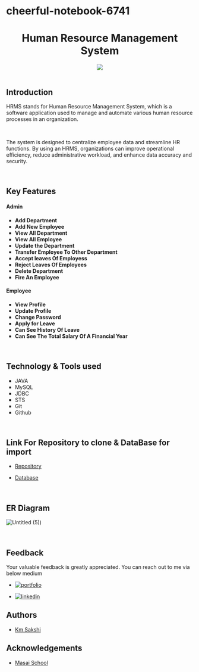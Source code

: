 # cheerful-notebook-6741

<h1 align="center" >Human Resource Management System</h1>
<div align="center"><img src="https://user-images.githubusercontent.com/112800906/229359172-0a12292c-9ea1-4278-9a3d-7e4006feffc7.png"></div>

<br>

## Introduction

<p>HRMS stands for Human Resource Management System, which is a software application used to manage and automate various human resource processes in an organization.</p>
<br>
<p> The system is designed to centralize employee data and streamline HR functions. By using an HRMS, organizations can improve operational efficiency, reduce administrative workload, and enhance data accuracy and security.</p>
<br>

## Key Features

<h4>Admin<h4>
<ul type="square">
    <li>Add Department</li>
    <li>Add New Employee</li>
    <li>View All Department</li>
    <li>View All Employee</li>
    <li>Update the Department</li>
    <li>Transfer Employee To Other Department</li>
    <li>Accept leaves Of Employess</li>
    <li>Reject Leaves Of Employees</li>
    <li>Delete Department</li>
    <li>Fire An Employee</li>
</ul>
<h4>Employee<h4>
<ul type="square">
    <li>View Profile</li>
    <li>Update Profile</li>
    <li>Change Password</li>
    <li>Apply for Leave</li>
    <li>Can See History Of Leave</li>
    <li>Can See The Total Salary Of A Financial Year</li>
</ul>
<br>
    
## Technology & Tools used

<ul type="square">
    <li>JAVA</li>
    <li>MySQL</li>
    <li>JDBC</li>
    <li>STS</li>
    <li>Git</li>
    <li>Github</li>
</ul>

<br>

## Link For Repository to clone & DataBase for import

- [ Repository ](https://github.com/Sakshi0704/cheerful-notebook-6741) 

- [ Database ](https://github.com/Sakshi0704/cheerful-notebook-6741/blob/main/myproject.sql/) 

<br>

## ER Diagram
    
![Untitled (5)](https://user-images.githubusercontent.com/112800906/229357972-188b95eb-f9a7-4c4c-87cb-d2a3dcd6c6dc.png))

<br>
        
## Feedback
Your valuable feedback is greatly appreciated. You can reach out to me via below medium

- [![portfolio](https://img.shields.io/badge/my_portfolio-000?style=for-the-badge&logo=ko-fi&logoColor=white)](https://sakshi0704.github.io/)

- [![linkedin](https://img.shields.io/badge/linkedin-0A66C2?style=for-the-badge&logo=linkedin&logoColor=white)](https://www.linkedin.com/in/sakshi0704/)


## Authors

- [Km Sakshi](https://github.com/Sakshi0704)

## Acknowledgements

- [Masai School](https://www.masaischool.com/)


